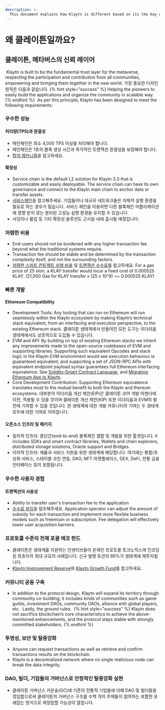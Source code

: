 ```yaml
---
description: >-
  This document explains how Klaytn is different based on its the key design principles.
---
```


# 왜 클레이튼일까요?<a id="why-klaytn"></a>

## 클레이튼, 메타버스의 신뢰 레이어<a id="klaytn-as-a-trust-layer-of-metaverse"></a>
​ Klaytn is built to be the fundamental trust layer for the metaverse, respecting the participation and contribution from all communities, empowering and bringing them together in the new world. 가장 중요한 디자인 원칙은 다음과 같습니다.
{% hint style="success" %}
Helping the pioneers to easily build the applications and organize the community in scalable way.
{% endhint %}
​ As per this principle, Klaytn has been designed to meet the following requirements: ​
### 우수한 성능<a id="high-performance"></a>
#### 처리량(TPS)과 완결성<a id="throughput-and-finality"></a>
- 메인체인은 최소 4,000 TPS 이상을 처리해야 합니다.
- 메인체인은 1초의 블록 생성 시간과 즉각적인 트랜잭션 완결성을 보장해야 합니다.
- [합의 메커니즘](design/consensus-mechanism.md)을 참고하세요. ​
#### 확장성 <a id="scalability"></a>
- Service chain is the default L2 solution for Klaytn 2.0 that is customizable and easily deployable. The service chain can have its own governance and connect to the Klaytn main chain to anchor data or transfer assets.
- [서비스체인](scaling-solutions.md#service-chain)을 참고해주세요. 기업들이나 대규모 네트워크들은 자체적 실행 환경을 필요로 하는 경우가 많습니다. 서비스 체인을 이용하면 다른 블록체인 어플리케이션에 영향 받지 않는 분리된 고성능 실행 환경을 유지할 수 있습니다.
- 샤딩이나 롤업 등 기타 확장성 솔루션도 근시일 내에 출시될 예정입니다. ​
### 저렴한 비용  <a id="low-cost"></a>
- End-users should not be burdened with any higher transaction fee beyond what the traditional systems require.
- Transaction fee should be stable and be determined by the transaction complexity itself, and not the surrounding factors.
- [저렴한 스마트 컨트랙트 실행 비용](design/computation/klaytn-smart-contract.md#affordable-smart-contract-execution-cost) 및 [트랜잭션 수수료](design/transaction-fees/transaction-fees.md)를 참고하세요. For a gas price of 25 ston, a KLAY transfer would incur a fixed cost of 0.000525 KLAY. (21,000 Gas for KLAY transfer x (25 x 10^9) == 0.000525 KLAY) ​
### 빠른 개발<a id="rapid-development"></a>
#### Ethereum Compatibility <a id="ethereum-compatibility"></a>
- Development Tools: Any tooling that can run on Ethereum will run seamlessly within the Klaytn ecosystem by making Klaytn’s technical stack equivalent, from an interfacing and execution perspective, to the existing Ethereum stack. 클레이튼 생태계에서 만들어진 모든 도구는 이더리움 생태계에서도 상호적으로 도입될 수 있습니다.
- EVM and API: By building on top of existing Ethereum stacks we inherit any improvements made to the open-source codebases of EVM and supporting libraries. Supporting such equivalent Opcodes and stack logic in the Klaytn EVM environment would see execution behaviour is guaranteed equivalent; and supporting a set of JSON-RPC APIs with equivalent endpoint payload syntax guarantees full Ethereum interfacing equivalence. See [Solidity-Smart Contract Language](../smart-contract/solidity-smart-contract-language.md), and [Migrating Ethereum App to Klaytn](../dapp/tutorials/migrating-ethereum-app-to-klaytn.md).
- Core Development Contribution: Supporting Ethereum equivalence translates most to the mutual benefit to both the Klaytn and thereum ecosystems. 대부분의 이더리움 개선 제안(EIP)은 클레이튼 코어 개발 어젠다에 이전, 적용될 수 있을 것이며 클레이튼 개선 제안(KIP) 또한 이더리움과 EVM의 발전에 기여할 수 있을 것입니다. 한 생태계에 대한 개발 커뮤니티의 기여는 두 생태계 모두에 대한 기여로 이어집니다. ​
#### 오픈소스 인프라 및 패키지<a id="open-source-infrastructure-and-package"></a>
- 일차적 인프라: 종단간(end-to-end) 블록체인 결합 및 개발을 위한 툴셋입니다. It includes SDKs and smart contract libraries, Wallets and chain explorers, distributed storage solutions, Oracle support and Bridges.
- 이차적 인프라: 제품과 서비스 지원을 위한 생태계에 해당합니다. 여기에는 통합/추상화 서비스, 스테이블 코인 연동, DAO, NFT 마켓플레이스, DEX, DeFi, 전통 금융 인터페이스 등이 포함됩니다. ​
### 우수한 사용자 경험<a id="enhanced-user-experience"></a>
#### 트랜잭션의 사용성 <a id="usability-in-transaction"></a>
- Ability to transfer user's transaction fee to the application
- [수수료 위임](design/transactions/README.md#fee-delegation)을 참조해주세요. Application operator can adjust the amount of subsidy for each transaction and implement more flexible business models such as freemium or subscription. Fee delegation will effectively lower user acquisition barriers. ​ ​
### 프로토콜 수준의 전체 포괄 에코 펀드<a id="contribution-reward"></a>
- 클레이튼은 생태계를 지원하는 인센티브들이 온체인 프로토콜 토크노믹스에 인코딩된 최초이자 최대 규모의 사례입니다. 신규 발행 토큰의 66%가 생태계에 재투자됩니다.
- [Klaytn Improvement Reserve](design/token-economy.md#klaytn-improvement-reserve)와 [Klaytn Growth Fund](design/token-economy.md#klaytn-growth-fund)를 참고하세요. ​ ​
### 커뮤니티 공동 구축<a id="community-co-building"></a>
- In addition to the protocol design, Klaytn will expand its territory through community co-building; it includes kinds of communities such as game guilds, investment DAOs, community DAOs, alliance with global players, etc. ​ Lastly, the ground rules: ​
{% hint style="success" %}
Klaytn does not sacrifice blockchain’s core characteristics to achieve the above-mentioned enhancements, and the protocol stays stable with strongly committed stakeholders.
{% endhint %}

### 투명성, 보안 및 탈중앙화<a id="transparency-security-and-decentralization"></a>
- Anyone can request transactions as well as retrieve and confirm transactions results on the blockchain.
- Klaytn is a decentralized network where no single malicious node can break the data integrity. ​
### DAO, 빌더, 기업들의 거버넌스로 안정적인 탈중앙화 실현<a id="governance-by-trusted-entities"></a>
- 클레이튼 거버넌스 카운슬(GC)에 기존의 전통적 기업들에 더해 DAO 및 빌더들을 영입함으로써 클레이튼의 거버넌스 구조를 수백 개의 주체들이 참여하는 포함한 유례없는 방식으로 재정립할 가능성이 열립니다.
